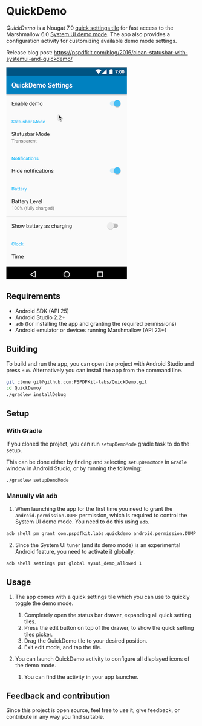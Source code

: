 # QuickDemo

_QuickDemo_ is a Nougat 7.0 [quick settings tile](https://developer.android.com/about/versions/nougat/android-7.0.html#tile_api) for fast access to the Marshmallow 6.0 [System UI demo mode](https://android.googlesource.com/platform/frameworks/base/+/android-6.0.0_r1/packages/SystemUI/docs/demo_mode.md). The app also provides a configuration activity for customizing available demo mode settings.

Release blog post: https://pspdfkit.com/blog/2016/clean-statusbar-with-systemui-and-quickdemo/

![QuickDemo in action](showcase.gif)

## Requirements

* Android SDK (API 25)
* Android Studio 2.2+
* `adb` (for installing the app and granting the required permissions)
* Android emulator or devices running Marshmallow (API 23+)

## Building

To build and run the app, you can open the project with Android Studio and press `Run`. Alternatively you can install the app from the command line.

```bash
git clone git@github.com:PSPDFKit-labs/QuickDemo.git
cd QuickDemo/
./gradlew installDebug
```

## Setup

### With Gradle

If you cloned the project, you can run `setupDemoMode` gradle task to do the setup.

This can be done either by finding and selecting `setupDemoMode` in `Gradle` window in Android Studio, or by running the following:

  ```bash
  ./gradlew setupDemoMode
  ```

### Manually via adb

1. When launching the app for the first time you need to grant the `android.permission.DUMP` permission, which is required to control the System UI demo mode. You need to do this using `adb`.

  ```bash
  adb shell pm grant com.pspdfkit.labs.quickdemo android.permission.DUMP
  ```

2. Since the System UI tuner (and its demo mode) is an experimental Android feature, you need to activate it globally.

  ```bash
  adb shell settings put global sysui_demo_allowed 1
  ```
  
## Usage

1. The app comes with a quick settings tile which you can use to quickly toggle the demo mode.  
    1. Completely open the status bar drawer, expanding all quick setting tiles.
    2. Press the edit button on top of the drawer, to show the quick setting tiles picker.
    3. Drag the QuickDemo tile to your desired position.
    4. Exit edit mode, and tap the tile.

2. You can launch QuickDemo activity to configure all displayed icons of the demo mode.
    1. You can find the activity in your app launcher.

## Feedback and contribution

Since this project is open source, feel free to use it, give feedback, or contribute in any way you find suitable.
